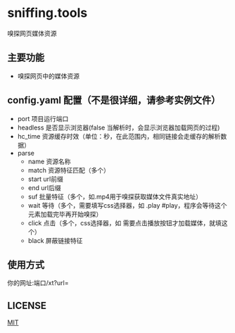 # sniffing.tools
嗅探网页媒体资源

## 主要功能
* 嗅探网页中的媒体资源

## config.yaml 配置（不是很详细，请参考实例文件）

* port 项目运行端口
* headless 是否显示浏览器(false 当解析时，会显示浏览器加载网页的过程)
* hc_time 资源缓存时效（单位：秒，在此范围内，相同链接会走缓存的解析数据）
* parse
  * name 资源名称
  * match 资源特征匹配（多个）
  * start url前缀
  * end url后缀
  * suf 批量特征（多个，如.mp4用于嗅探获取媒体文件真实地址）
  * wait 等待（多个，需要填写css选择器，如 .play #play，程序会等待这个元素加载完毕再开始嗅探）
  * click 点击（多个，css选择器，如 需要点击播放按钮才加载媒体，就填这个）
  * black 屏蔽链接特征

## 使用方式
你的网址:端口/xt?url=

## LICENSE

[MIT](https://opensource.org/license/mit/)
